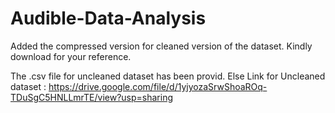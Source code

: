 # Audible-Data-Analysis

Added the compressed version for cleaned version of the dataset.
Kindly download for your reference.

The .csv file for uncleaned dataset has been provid.
Else  Link for Uncleaned dataset : https://drive.google.com/file/d/1yjyozaSrwShoaROq-TDuSgC5HNLLmrTE/view?usp=sharing
